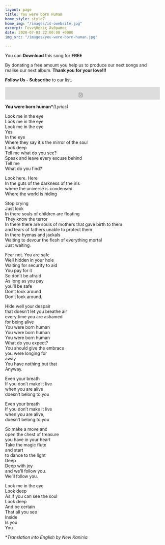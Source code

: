 ```yaml
---
layout: page
title: You were born Human
home_style: style7
home_img: "/images/id-owebsite.jpg"
excerpt: Γεννήθηκες Άνθρωπος
date: 2020-07-03 22:00:00 +0000
img_src: "/images/you-were-born-human.jpg"

---
```

You can **Download** this song for **FREE**

By donating a free amount you help us to produce our next songs and realise our next album. **Thank you for your love!!!**

**Follow Us - Subscribe** to our list.

<iframe style="border: 0; width: 100%; height: 42px;" src="https://bandcamp.com/EmbeddedPlayer/album=2634321029/size=small/bgcol=ffffff/linkcol=0687f5/track=3328412059/transparent=true/" seamless><a href="http://imperfectid.bandcamp.com/album/imperfect-id">Imperfect ID by Imperfect ID</a></iframe>

__You were born human*___(Lyrics)_

Look me in the eye  
Look me in the eye  
Look me in the eye  
Yes  
In the eye  
Where they say it's the mirror of the soul  
Look deep  
Tell me what do you see?  
Speak and leave every excuse behind  
Tell me  
What do you find?

Look here. Here  
In the guts of the darkness of the iris  
where the universe is condensed  
Where the world is hiding

Stop crying  
Just look  
In there souls of children are floating  
They know the terror  
In there there are souls of mothers that gave birth to them  
and tears of fathers unable to protect them  
In there hyenas and jackals  
Waiting to devour the flesh of everything mortal  
Just waiting.

Fear not. You are safe  
Well hidden in your hole  
Waiting for security to aid  
You pay for it  
So don’t be afraid  
As long as you pay  
you’ll be safe  
Don’t look around  
Don’t look around.

Hide well your despair  
that doesn’t let you breathe air  
every time you are ashamed  
for being alive  
You were born human  
You were born human  
You were born human  
What do you expect?  
You should give the embrace  
you were longing for  
away  
You have nothing but that  
Anyway.

Even your breath  
If you don’t make it live  
when you are alive  
doesn’t belong to you

Even your breath  
If you don’t make it live  
when you are alive,  
doesn’t belong to you

So make a move and  
open the chest of treasure  
you have in your heart  
Take the magic flute  
and start  
to dance to the light  
Deep  
Deep with joy  
and we’ll follow you.  
We’ll follow you.

Look me in the eye  
Look deep  
As if you can see the soul  
Look deep  
And be certain  
That all you see  
Inside  
Is you  
You

\*_Translation into English by Nevi Kaninia_